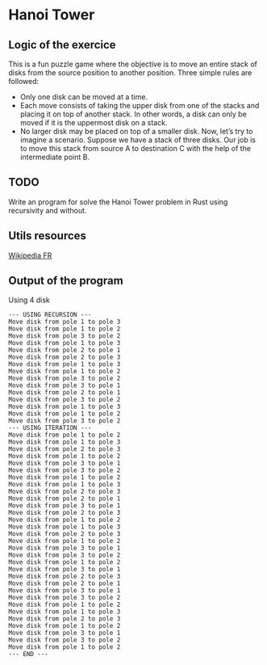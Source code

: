# Hanoi Tower

## Logic of the exercice

This is a fun puzzle game where the objective is to move an entire stack of disks from the source position to another position. Three simple rules are followed:

- Only one disk can be moved at a time.
- Each move consists of taking the upper disk from one of the stacks and placing it on top of another stack. In other words, a disk can only be moved if it is the uppermost disk on a stack.
- No larger disk may be placed on top of a smaller disk.
  Now, let’s try to imagine a scenario. Suppose we have a stack of three disks. Our job is to move this stack from source A to destination C with the help of the intermediate point B.

## TODO

Write an program for solve the Hanoi Tower problem in Rust using recursivity and without.

## Utils resources

[Wikipedia FR](https://fr.wikipedia.org/wiki/Tours_de_Hano%C3%AF)

## Output of the program

Using 4 disk

```
--- USING RECURSION ---
Move disk from pole 1 to pole 3
Move disk from pole 1 to pole 2
Move disk from pole 3 to pole 2
Move disk from pole 1 to pole 3
Move disk from pole 2 to pole 1
Move disk from pole 2 to pole 3
Move disk from pole 1 to pole 3
Move disk from pole 1 to pole 2
Move disk from pole 3 to pole 2
Move disk from pole 3 to pole 1
Move disk from pole 2 to pole 1
Move disk from pole 3 to pole 2
Move disk from pole 1 to pole 3
Move disk from pole 1 to pole 2
Move disk from pole 3 to pole 2
--- USING ITERATION ---
Move disk from pole 1 to pole 2
Move disk from pole 1 to pole 3
Move disk from pole 2 to pole 3
Move disk from pole 1 to pole 2
Move disk from pole 3 to pole 1
Move disk from pole 3 to pole 2
Move disk from pole 1 to pole 2
Move disk from pole 1 to pole 3
Move disk from pole 2 to pole 3
Move disk from pole 2 to pole 1
Move disk from pole 3 to pole 1
Move disk from pole 2 to pole 3
Move disk from pole 1 to pole 2
Move disk from pole 1 to pole 3
Move disk from pole 2 to pole 3
Move disk from pole 1 to pole 2
Move disk from pole 3 to pole 1
Move disk from pole 3 to pole 2
Move disk from pole 1 to pole 2
Move disk from pole 3 to pole 1
Move disk from pole 2 to pole 3
Move disk from pole 2 to pole 1
Move disk from pole 3 to pole 1
Move disk from pole 3 to pole 2
Move disk from pole 1 to pole 2
Move disk from pole 1 to pole 3
Move disk from pole 2 to pole 3
Move disk from pole 1 to pole 2
Move disk from pole 3 to pole 1
Move disk from pole 3 to pole 2
Move disk from pole 1 to pole 2
--- END ---
```
